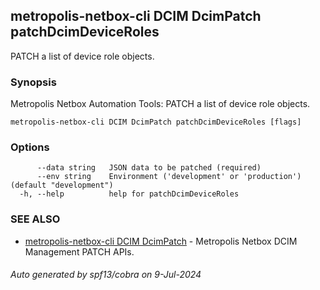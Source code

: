 ## metropolis-netbox-cli DCIM DcimPatch patchDcimDeviceRoles

PATCH a list of device role objects.

### Synopsis


Metropolis Netbox Automation Tools:
  PATCH a list of device role objects.

```
metropolis-netbox-cli DCIM DcimPatch patchDcimDeviceRoles [flags]
```

### Options

```
      --data string   JSON data to be patched (required)
      --env string    Environment ('development' or 'production') (default "development")
  -h, --help          help for patchDcimDeviceRoles
```

### SEE ALSO

* [metropolis-netbox-cli DCIM DcimPatch]()	 - Metropolis Netbox DCIM Management PATCH APIs.

###### Auto generated by spf13/cobra on 9-Jul-2024
